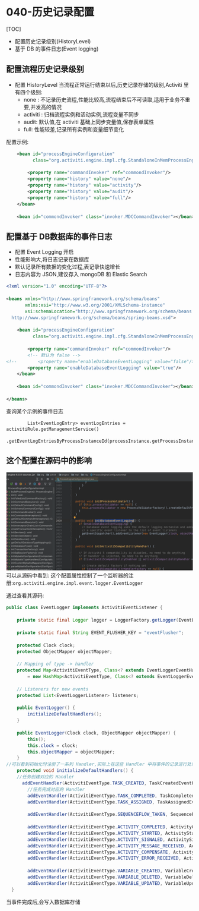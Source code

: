 # 040-历史记录配置

[TOC]

- 配置历史记录级别(HistoryLevel)
- 基于 DB 的事件日志(Event logging)

## 配置流程历史记录级别
- 配置 HistoryLevel
当流程正常运行结束以后,历史记录存储的级别,Activiti 里有四个级别:
	- none : 不记录历史流程,性能比较高,流程结束后不可读取,适用于业务不重要,并发高的情况
	- activiti : 归档流程实例和活动实例,流程变量不同步
	- audit: 默认值,在 activiti 基础上同步变量值,保存表单属性
	- full: 性能较差,记录所有实例和变量细节变化

配置示例:

```xml
    <bean id="processEngineConfiguration"
          class="org.activiti.engine.impl.cfg.StandaloneInMemProcessEngineConfiguration">

        <property name="commandInvoker" ref="commondInvoker"/>
        <property name="history" value="none"/>
        <property name="history" value="activity"/>
        <property name="history" value="audit"/>
        <property name="history" value="full"/>
    </bean>

    <bean id="commondInvoker" class="invoker.MDCCommandInvoker"></bean>
```

## 配置基于 DB数据库的事件日志
- 配置 Event Logging 开启
- 性能影响大,将日志记录在数据库
- 默认记录所有数据的变化过程,表记录快速增长
- 日志内容为 JSON,建议存入 mongoDB 和 Elastic Search

```xml
<?xml version="1.0" encoding="UTF-8"?>

<beans xmlns="http://www.springframework.org/schema/beans"
       xmlns:xsi="http://www.w3.org/2001/XMLSchema-instance"
       xsi:schemaLocation="http://www.springframework.org/schema/beans
  http://www.springframework.org/schema/beans/spring-beans.xsd">

    <bean id="processEngineConfiguration"
          class="org.activiti.engine.impl.cfg.StandaloneInMemProcessEngineConfiguration">

        <property name="commandInvoker" ref="commondInvoker"/>
        <!-- 默认为 false -->
<!--        <property name="enableDatabaseEventLogging" value="false"/>-->
        <property name="enableDatabaseEventLogging" value="true"/>
    </bean>

    <bean id="commondInvoker" class="invoker.MDCCommandInvoker"></bean>

</beans>
```

查询某个示例的事件日志
```
        List<EventLogEntry> eventLogEntries = activitiRule.getManagementService()
                .getEventLogEntriesByProcessInstanceId(processInstance.getProcessInstanceId());
```

## 这个配置在源码中的影响
![image-20201002112728200](../../assets/image-20201002112728200.png)
可以从源码中看到:
这个配置属性控制了一个监听器的注册:`org.activiti.engine.impl.event.logger.EventLogger`

通过查看其源码:

```java
public class EventLogger implements ActivitiEventListener {
	
	private static final Logger logger = LoggerFactory.getLogger(EventLogger.class);
	
	private static final String EVENT_FLUSHER_KEY = "eventFlusher";
	
	protected Clock clock;
	protected ObjectMapper objectMapper;
	
	// Mapping of type -> handler
	protected Map<ActivitiEventType, Class<? extends EventLoggerEventHandler>> eventHandlers 
		= new HashMap<ActivitiEventType, Class<? extends EventLoggerEventHandler>>();
	
	// Listeners for new events
	protected List<EventLoggerListener> listeners;
	
	public EventLogger() {
		initializeDefaultHandlers();
	}
	
	public EventLogger(Clock clock, ObjectMapper objectMapper) {
		this();
		this.clock = clock;
		this.objectMapper = objectMapper;
	}
//可以看到初始化时注册了一系列 Handler,实际上在这些 Handler 中将事件的记录进行处理
	protected void initializeDefaultHandlers() {
	//任务创建对应的 Handler
	  addEventHandler(ActivitiEventType.TASK_CREATED, TaskCreatedEventHandler.class);
		//任务完成对应的 Handler
		addEventHandler(ActivitiEventType.TASK_COMPLETED, TaskCompletedEventHandler.class);
		addEventHandler(ActivitiEventType.TASK_ASSIGNED, TaskAssignedEventHandler.class);
		
		addEventHandler(ActivitiEventType.SEQUENCEFLOW_TAKEN, SequenceFlowTakenEventHandler.class);
		
		addEventHandler(ActivitiEventType.ACTIVITY_COMPLETED, ActivityCompletedEventHandler.class);
		addEventHandler(ActivitiEventType.ACTIVITY_STARTED, ActivityStartedEventHandler.class);
		addEventHandler(ActivitiEventType.ACTIVITY_SIGNALED, ActivitySignaledEventHandler.class);
		addEventHandler(ActivitiEventType.ACTIVITY_MESSAGE_RECEIVED, ActivityMessageEventHandler.class);
		addEventHandler(ActivitiEventType.ACTIVITY_COMPENSATE, ActivityCompensatedEventHandler.class);
		addEventHandler(ActivitiEventType.ACTIVITY_ERROR_RECEIVED, ActivityErrorReceivedEventHandler.class);
		
		addEventHandler(ActivitiEventType.VARIABLE_CREATED, VariableCreatedEventHandler.class);
		addEventHandler(ActivitiEventType.VARIABLE_DELETED, VariableDeletedEventHandler.class);
		addEventHandler(ActivitiEventType.VARIABLE_UPDATED, VariableUpdatedEventHandler.class);
  }
```
当事件完成后,会写入数据库存储